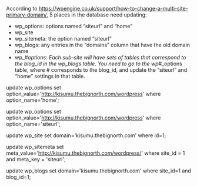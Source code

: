 According to https://wpengine.co.uk/support/how-to-change-a-multi-site-primary-domain/, 5 places in the database need updating:

* wp_options: options named “siteurl” and “home”
* wp_site
* wp_sitemeta: the option named “siteurl”
* wp_blogs: any entries in the “domains” column that have the old domain name
* wp_#_options: Each sub-site will have sets of tables that correspond to the blog_id in the wp_blogs table. You need to go to the wp_#_options table, where # corresponds to the blog_id, and update the “siteurl” and “home” settings in that table.

update wp_options set option_value='http://kisumu.thebignorth.com/wordpress' where option_name='home';

update wp_options set option_value='http://kisumu.thebignorth.com/wordpress' where option_name='siteurl';

update wp_site set domain='kisumu.thebignorth.com' where id=1;

update wp_sitemeta set meta_value='http://kisumu.thebignorth.com/wordpress/' where site_id = 1 and meta_key = 'siteurl';

update wp_blogs set domain='kisumu.thebignorth.com' where site_id=1 and blog_id=1;

